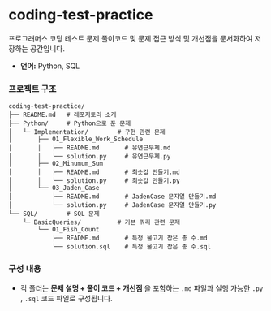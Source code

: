 # coding-test-practice

프로그래머스 코딩 테스트 문제 풀이코드 및 문제 접근 방식 및 개선점을 문서화하여 저장하는 공간입니다.

- **언어:** Python, SQL

### 프로젝트 구조

```plaintext
coding-test-practice/
├── README.md   # 레포지토리 소개
├── Python/     # Python으로 푼 문제
│   └─ Implementation/        # 구현 관련 문제
│       ├── 01_Flexible_Work_Schedule
│       │   ├── README.md       # 유연근무제.md
│       │   └── solution.py     # 유연근무제.py
│       ├── 02_Minumum_Sum
│       │   ├── README.md       # 최솟값 만들기.md
│       │   └── solution.py     # 최솟값 만들기.py
│       └── 03_Jaden_Case
│           ├── README.md       # JadenCase 문자열 만들기.md
│           └── solution.py     # JadenCase 문자열 만들기.py
└── SQL/        # SQL 문제
    └─ BasicQueries/          # 기본 쿼리 관련 문제
        └── 01_Fish_Count
            ├── README.md       # 특정 물고기 잡은 총 수.md
            └── solution.sql    # 특정 물고기 잡은 총 수.sql
```

### 구성 내용

- 각 폴더는 **문제 설명 + 풀이 코드 + 개선점** 을 포함하는 `.md` 파일과 실행 가능한 `.py` , `.sql` 코드 파일로 구성됩니다.
